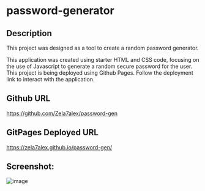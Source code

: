# password-generator

## Description 

This project was designed as a tool to create a random password generator. 

This application was created using starter HTML and CSS code, focusing on the use of Javascript to generate a random secure password for the user. This project is being deployed using Github Pages. Follow the deployment link to interact with the application. 

## Github URL

https://github.com/Zela7alex/password-gen

## GitPages Deployed URL

https://zela7alex.github.io/password-gen/

## Screenshot: 

![image](https://user-images.githubusercontent.com/93490778/148501909-2a72f5a1-cdda-412c-a1b6-f311db896c43.png)